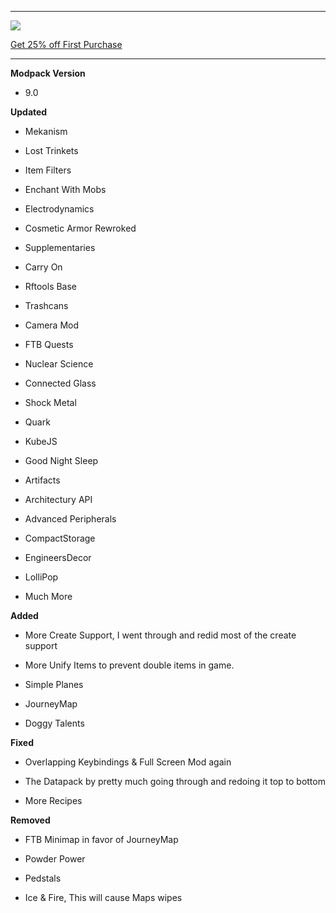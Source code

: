 ---------------------------------------------------------------------------------------------

![](https://www.bisecthosting.com/partners/custom-banners/22012cac-397d-406e-9f7e-c8fa8762c588.png "")

[Get 25% off First Purchase](https://bisecthosting.com/BedrockLegends "")


---------------------------------------------------------------------------------------------

**Modpack Version**

- 9.0


**Updated**

- Mekanism

- Lost Trinkets

- Item Filters

- Enchant With Mobs

- Electrodynamics

- Cosmetic Armor Rewroked

- Supplementaries

- Carry On

- Rftools Base

- Trashcans

- Camera Mod

- FTB Quests

- Nuclear Science

- Connected Glass

- Shock Metal

- Quark

- KubeJS

- Good Night Sleep

- Artifacts

- Architectury API

- Advanced Peripherals

- CompactStorage

- EngineersDecor

- LolliPop

- Much More


**Added**

- More Create Support, I went through and redid most of the create support

- More Unify Items to prevent double items in game.

- Simple Planes

- JourneyMap

- Doggy Talents

**Fixed**

- Overlapping Keybindings & Full Screen Mod again

- The Datapack by pretty much going through and redoing it top to bottom

- More Recipes

**Removed**

- FTB Minimap in favor of JourneyMap

- Powder Power

- Pedstals

- Ice & Fire, This will cause Maps wipes
